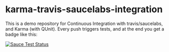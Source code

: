 # karma-travis-saucelabs-integration
This is a demo repository for Continuous Integration with travis/saucelabs, and Karma (with QUnit).
Every push triggers tests, and at the end you get a badge like this:

[![Sauce Test Status](https://saucelabs.com/browser-matrix/cikarmasaucelabs.svg)](https://saucelabs.com/u/cikarmasaucelabs)
